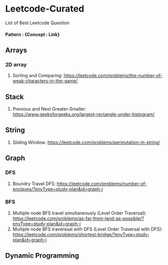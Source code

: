 # Leetcode-Curated
List of Best Leetcode Question

#### Pattern : {Concept : Link}

## Arrays
### 2D array
1. Sorting and Comparing: https://leetcode.com/problems/the-number-of-weak-characters-in-the-game/

## Stack
1. Previous and Next Greater-Smaller: https://www.geeksforgeeks.org/largest-rectangle-under-histogram/

## String
1. Sliding Window: https://leetcode.com/problems/permutation-in-string/

## Graph
### DFS
1. Boundry Travel DFS: https://leetcode.com/problems/number-of-enclaves/?envType=study-plan&id=graph-i
### BFS
1. Multiple node BFS travel simultaneously (Level Order Traversal): https://leetcode.com/problems/as-far-from-land-as-possible/?envType=study-plan&id=graph-i
2. Multiple node BFS traverasal with DFS (Level Order Traversal with DFS): https://leetcode.com/problems/shortest-bridge/?envType=study-plan&id=graph-i


## Dynamic Programming
